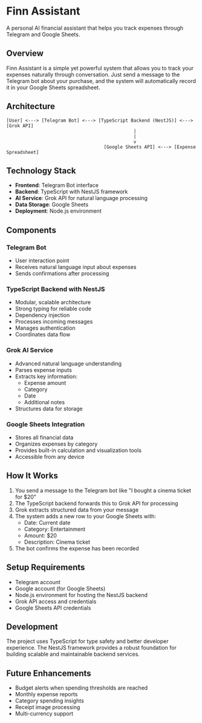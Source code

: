 # Finn Assistant

A personal AI financial assistant that helps you track expenses through Telegram and Google Sheets.

## Overview

Finn Assistant is a simple yet powerful system that allows you to track your expenses naturally through conversation. Just send a message to the Telegram bot about your purchase, and the system will automatically record it in your Google Sheets spreadsheet.

## Architecture

```
[User] <---> [Telegram Bot] <---> [TypeScript Backend (NestJS)] <---> [Grok API]
                                               |
                                               |
                                               v
                                    [Google Sheets API] <---> [Expense Spreadsheet]
```

## Technology Stack

- **Frontend**: Telegram Bot interface
- **Backend**: TypeScript with NestJS framework
- **AI Service**: Grok API for natural language processing
- **Data Storage**: Google Sheets
- **Deployment**: Node.js environment

## Components

### Telegram Bot
- User interaction point
- Receives natural language input about expenses
- Sends confirmations after processing

### TypeScript Backend with NestJS
- Modular, scalable architecture
- Strong typing for reliable code
- Dependency injection
- Processes incoming messages
- Manages authentication
- Coordinates data flow

### Grok AI Service
- Advanced natural language understanding
- Parses expense inputs
- Extracts key information:
  - Expense amount
  - Category
  - Date
  - Additional notes
- Structures data for storage

### Google Sheets Integration
- Stores all financial data
- Organizes expenses by category
- Provides built-in calculation and visualization tools
- Accessible from any device

## How It Works

1. You send a message to the Telegram bot like "I bought a cinema ticket for $20"
2. The TypeScript backend forwards this to Grok API for processing
3. Grok extracts structured data from your message
4. The system adds a new row to your Google Sheets with:
   - Date: Current date
   - Category: Entertainment
   - Amount: $20
   - Description: Cinema ticket
5. The bot confirms the expense has been recorded

## Setup Requirements

- Telegram account
- Google account (for Google Sheets)
- Node.js environment for hosting the NestJS backend
- Grok API access and credentials
- Google Sheets API credentials

## Development

The project uses TypeScript for type safety and better developer experience. The NestJS framework provides a robust foundation for building scalable and maintainable backend services.

## Future Enhancements

- Budget alerts when spending thresholds are reached
- Monthly expense reports
- Category spending insights
- Receipt image processing
- Multi-currency support
